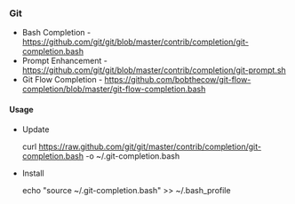 ### Git

* Bash Completion     - https://github.com/git/git/blob/master/contrib/completion/git-completion.bash
* Prompt Enhancement  - https://github.com/git/git/blob/master/contrib/completion/git-prompt.sh
* Git Flow Completion - https://github.com/bobthecow/git-flow-completion/blob/master/git-flow-completion.bash

#### Usage

- Update

	curl https://raw.github.com/git/git/master/contrib/completion/git-completion.bash -o ~/.git-completion.bash

- Install

	echo "source ~/.git-completion.bash" >> ~/.bash_profile